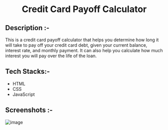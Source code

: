 # <p align="center">Credit Card Payoff Calculator</p>

## Description :-

This is a credit card payoff calculator that helps you determine how long it will take to pay off your credit card debt, given your current balance, interest rate, and monthly payment. It can also help you calculate how much interest you will pay over the life of the loan.

## Tech Stacks:-

- HTML
- CSS
- JavaScript

## Screenshots :-

![image](https://github.com/Rakesh9100/CalcDiverse/assets/73993775/fce32673-51ae-43d3-ba97-f2d2e8f41efc)
